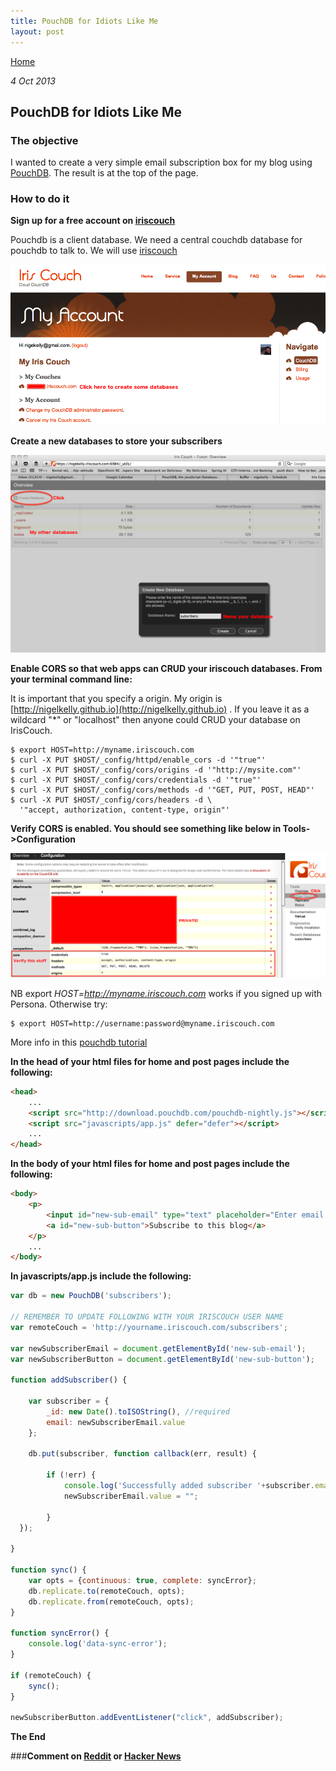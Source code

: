 ```yaml
---
title: PouchDB for Idiots Like Me
layout: post
---
```

                                                                                                
[Home](http://nigelkelly.github.io)

*4 Oct 2013*
## PouchDB for Idiots Like Me

### The objective

I wanted to create a very simple email subscription box for my blog using [PouchDB](http://pouchdb.com/).
The result is at the top of the page.

### How to do it

**Sign up for a free account on [iriscouch](http://www.iriscouch.com/)**

Pouchdb is a client database. We need a central couchdb database for pouchdb to talk to. We will use [iriscouch](http://www.iriscouch.com/)

![alt text](images/sub-pouchdb/iriscouch.png "Iriscouch signup")

**Create a new databases to store your subscribers**

![alt text](images/sub-pouchdb/create-couch.png "Iriscouch create db")

**Enable CORS so that web apps can CRUD your iriscouch databases. From your terminal command line:**

It is important that you specify a origin. My origin is [http://nigelkelly.github.io](http://nigelkelly.github.io) .
If you leave it as a wildcard "*" or "localhost" then anyone could CRUD your database on IrisCouch. 

```
$ export HOST=http://myname.iriscouch.com
$ curl -X PUT $HOST/_config/httpd/enable_cors -d '"true"'
$ curl -X PUT $HOST/_config/cors/origins -d '"http://mysite.com"'
$ curl -X PUT $HOST/_config/cors/credentials -d '"true"'
$ curl -X PUT $HOST/_config/cors/methods -d '"GET, PUT, POST, HEAD"'
$ curl -X PUT $HOST/_config/cors/headers -d \
  '"accept, authorization, content-type, origin"'
```

**Verify CORS is enabled. You should see something like below in Tools->Configuration**

![alt text](images/sub-pouchdb/couch-config.png "Iriscouch config")

NB export *HOST=http://myname.iriscouch.com* works if you signed up with Persona. Otherwise try:

```
$ export HOST=http://username:password@myname.iriscouch.com
```

More info in this [pouchdb tutorial](http://pouchdb.com/getting-started.html)

**In the head of your html files for home and post pages include the following:**
	
```html
<head>
	...
	<script src="http://download.pouchdb.com/pouchdb-nightly.js"></script>
	<script src="javascripts/app.js" defer="defer"></script>
	...
</head>
```

**In the body of your html files for home and post pages include the following:**
		
```html
<body>
	<p>
		<input id="new-sub-email" type="text" placeholder="Enter email here">
		<a id="new-sub-button">Subscribe to this blog</a>
	</p>
	...
</body>

```

**In javascripts/app.js include the following:**

```javascript
var db = new PouchDB('subscribers');

// REMEMBER TO UPDATE FOLLOWING WITH YOUR IRISCOUCH USER NAME
var remoteCouch = 'http://yourname.iriscouch.com/subscribers';

var newSubscriberEmail = document.getElementById('new-sub-email');
var newSubscriberButton = document.getElementById('new-sub-button');

function addSubscriber() {

	var subscriber = {
    	_id: new Date().toISOString(), //required
    	email: newSubscriberEmail.value	  	
	};
  	
	db.put(subscriber, function callback(err, result) {
    
		if (!err) {
      		console.log('Successfully added subscriber '+subscriber.email);
			newSubscriberEmail.value = "";
			
    	}
  });

}

function sync() {
	var opts = {continuous: true, complete: syncError};
	db.replicate.to(remoteCouch, opts);
	db.replicate.from(remoteCouch, opts);
}

function syncError() {
  	console.log('data-sync-error');
}	

if (remoteCouch) {
    sync();
}

newSubscriberButton.addEventListener("click", addSubscriber);


```

**The End**

###**Comment on [Reddit](http://www.reddit.com/r/javascript/) or [Hacker News](https://news.ycombinator.com/newest/)**
